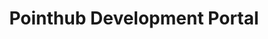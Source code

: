 ---
title: Pointhub Development Portal
titleTemplate: Pointhub Development Portal

# https://vitepress.dev/reference/default-theme-home-page
layout: home

hero:
  name: "Pointhub"
  text: "Development Portal"
  tagline: Build powerful, scalable applications, with minimal overhead and full out-of-the-box templates
  actions:
    - theme: brand
      text: Getting Started
      link: /guide/getting-started/introduction
    - theme: alt
      text: Development Standard
      link: /standard

features:
  - title: Community Guide
    details: Comprehensive guide on how to be a positive, productive member of the programming community
    link: /about/community-guide/
  - title: Assets
    details: Typically used by designers, developers, and content creators to maintain consistency in branding and design
    link: https://assets.pointhub.net
  - title: Starter Template
    details: Pre-built, ready-to-use template that provides a foundation for a website and application
    link: /library/starter-template
---